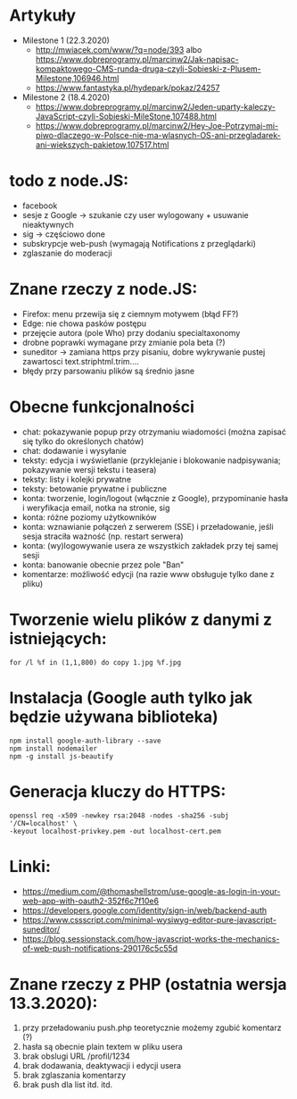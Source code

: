 # Artykuły
* Milestone 1 (22.3.2020)
  * http://mwiacek.com/www/?q=node/393 albo https://www.dobreprogramy.pl/marcinw2/Jak-napisac-kompaktowego-CMS-runda-druga-czyli-Sobieski-z-Plusem-Milestone,106946.html
  * https://www.fantastyka.pl/hydepark/pokaz/24257
* Milestone 2 (18.4.2020)
  * https://www.dobreprogramy.pl/marcinw2/Jeden-uparty-kaleczy-JavaScript-czyli-Sobieski-MileStone,107488.html
  * https://www.dobreprogramy.pl/marcinw2/Hey-Joe-Potrzymaj-mi-piwo-dlaczego-w-Polsce-nie-ma-wlasnych-OS-ani-przegladarek-ani-wiekszych-pakietow,107517.html

# todo z node.JS:
* facebook
* sesje z Google -> szukanie czy user wylogowany + usuwanie nieaktywnych
* sig -> częściowo done
* subskrypcje web-push (wymagają Notifications z przeglądarki)
* zglaszanie do moderacji

# Znane rzeczy z node.JS:
* Firefox: menu przewija się z ciemnym motywem (błąd FF?)
* Edge: nie chowa pasków postępu
* przejęcie autora (pole Who) przy dodaniu specialtaxonomy
* drobne poprawki wymagane przy zmianie pola beta (?)
* suneditor -> zamiana https przy pisaniu, dobre wykrywanie pustej zawartosci text.striphtml.trim....
* błędy przy parsowaniu plików są średnio jasne

# Obecne funkcjonalności
* chat: pokazywanie popup przy otrzymaniu wiadomości (można zapisać się tylko do określonych chatów)
* chat: dodawanie i wysyłanie
* teksty: edycja i wyświetlanie (przyklejanie i blokowanie nadpisywania; pokazywanie wersji tekstu i teasera)
* teksty: listy i kolejki prywatne
* teksty: betowanie prywatne i publiczne
* konta: tworzenie, login/logout (włącznie z Google), przypominanie hasła i weryfikacja email, notka na stronie, sig
* konta: różne poziomy użytkowników
* konta: wznawianie połączeń z serwerem (SSE) i przeładowanie, jeśli sesja straciła ważność (np. restart serwera)
* konta: (wy)logowywanie usera ze wszystkich zakładek przy tej samej sesji
* konta: banowanie obecnie przez pole "Ban"
* komentarze: możliwość edycji (na razie www obsługuje tylko dane z pliku)

# Tworzenie wielu plików z danymi z istniejących:

```
for /l %f in (1,1,800) do copy 1.jpg %f.jpg
```

# Instalacja (Google auth tylko jak będzie używana biblioteka)

```
npm install google-auth-library --save
npm install nodemailer
npm -g install js-beautify
```

# Generacja kluczy do HTTPS:

```
openssl req -x509 -newkey rsa:2048 -nodes -sha256 -subj '/CN=localhost' \
-keyout localhost-privkey.pem -out localhost-cert.pem
```

# Linki:
* https://medium.com/@thomashellstrom/use-google-as-login-in-your-web-app-with-oauth2-352f6c7f10e6
* https://developers.google.com/identity/sign-in/web/backend-auth
* https://www.cssscript.com/minimal-wysiwyg-editor-pure-javascript-suneditor/
* https://blog.sessionstack.com/how-javascript-works-the-mechanics-of-web-push-notifications-290176c5c55d

# Znane rzeczy z PHP (ostatnia wersja 13.3.2020):
1. przy przeładowaniu push.php teoretycznie możemy zgubić komentarz (?)
2. hasła są obecnie plain textem w pliku usera
3. brak obslugi URL /profil/1234
4. brak dodawania, deaktywacji i edycji usera
5. brak zglaszania komentarzy
6. brak push dla list
itd. itd.
